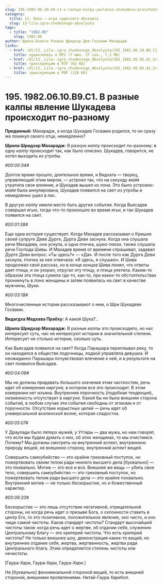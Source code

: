 ```yaml
---
slug: 195-1982-06-10-b9-c1-v-raznye-kalpy-yavlenie-shukadeva-proishodit-po-raznomu
category:
  title: 13. Лила — игра чудесного Абсолюта
  slug: 13-lila-igra-chudesnogo-absolyuta
tags:
  - title: "1982.06"
    slug: 1982-06
author: Шрила Бхакти Ракшак Шридхар Дев-Госвами Махарадж
links:
  - href: /dl/13._Lila--igra_chudesnogo_Absolyuta/195_1982.06.10.B9.C1_SridharMj_V_raznye_kalpy_javlenie_Shukadeva_proishodit_po-raznomu.mp3
    title: аудиозапись в MP3 (7 мин. 27 сек., 7,2 МБ)
  - href: /dl/13._Lila--igra_chudesnogo_Absolyuta/165_1982.05.05.A1_SridharMj_Potok_lily_Gospoda_i_ego_glubiny.rtf
    title: транскрипцию в RTF (63 КБ)
  - href: /dl/13._Lila--igra_chudesnogo_Absolyuta/165_1982.05.05.A1_SridharMj_Potok_lily_Gospoda_i_ego_glubiny.pdf
    title: транскрипцию в PDF (128 КБ)
---
```


# 195. 1982.06.10.B9.C1. В разные калпы явление Шукадева происходит по-разному

**Преданный:** Махарадж, а когда Шукадев Госвами родился, то он сразу же покинул своего отца, немедленно?

**Шрила Шридхар Махарадж:** В разную *калпу* происходит по-разному: в одну *калпу* происходит так, как было описано. Шукадев, говорится, не хотел выходить из утробы.

*#00:00:34#*

Долгое время прошло, длительное время, и Видхата — творец, управляющий этим миром, — устроил так, что на секунду *майя* утратила свое влияние, и Шукадев вышел из лона. Это было устроено: *майя* была аннулирована, Шукадев появился на свет из утробы и немедленно ушел в лес.

В другую *калпу* имели место быть другие события. Когда Вьясадев совершал *ягью*, тогда что-то произошло во время *ягьи*, и так Шукадев появился на свет.

*#00:01:38#*

Еще одна история существует. Когда Махадев рассказывал о Кришне своей супруге Деве Дурге, Дурга Деви заснула. Когда она слушала речи Махадева, она уснула, и одна птичка, *шука-пакхи*, также слушала речи Господа Шивы. И Махадев время от времени спрашивал, задавал Дурге Деви вопрос: «Ты здесь?» — «Да». И после того как Дурга Деви заснула, птичка за нее отвечала: «Я здесь, я слушаю». И Шива продолжал свой рассказ, но в конце концов Шива понял, что ответы дает птица, и он укорил, отругал эту птицу, и птица улетела. Каким-то образом эта птица сумела где-то, как-то, при каких-то обстоятельствах проникнуть в лоно женщины и затем появилась на свет в качестве мужчины, Шуки.

*#00:03:18#*

Многочисленные истории рассказывают о нем, о Шри Шукадеве Госвами.

**Видагдха Мадхава Прабху:** А какой Шука?..

**Шрила Шридхар Махарадж:** В разные *калпы* это происходило, но нас интересует суть, нас не интересуют истории в значительной степени. Интересует не столько истории, сколько суть.

Как Вьясадев появился на свет? Когда Парашара переплывал реку, то он находился в обществе лодочницы, лодкой управляла девушка. И неожиданно Парашара почувствовал влечение к ней, и в результате на свет появился Вьясадев.

*#00:04:09#*

Мы не должны придавать большого значения этим частностям, речь идет об измерении *ниргуна*, в котором все это происходит. В этом измерении нет изъяна. Внутренняя порочность (подобная тенденция), низменность отсутствует в *ниргуне.* Какой бы ни была внешняя сторона событий, в любом случае эти события свободны от эгоизма и от порочности. Отсутствие корыстных целей — речь идет об универсальной вселенской волне, которая сладостна.

*#00:05:07#*

У Драупади было пятеро мужей, у Уттары — два мужа, но нам говорят, что если мы будем думать о них, об этих женщинах, то мы очистимся. Почему? Мы должны смотреть на внутренний аспект, внутреннюю природу вещей, не внешнюю сторону, внутренний аспект вещей.

Совершить самоубийство — это крайне греховный поступок, но пожертвовать своим телом ради некоего высшего дела [буквально] — это похвально. Мотив — это все и вся. Внешняя же вещь — убить свое тело, совершить самоубийство — это греховный поступок, но пожертвовать телом ради высшего дела — это крайне похвально. Внутренний мотив — не только бескорыстие, но и божественный характер.

*#00:06:20#*

Бескорыстие — это лишь отсутствие негативной, отрицательной стороны, но когда речь идет о призыве Бога, о склонности ставить в центр Его, то это позитивное, положительное явление, оно чисто, и оно чище самой чистоты. Каков стандарт чистоты? Стандарт высочайшей чистоты таков: когда речь идет о жертве, об отдании себя, служению Центральному Благу — это критерий чистоты. Что есть критерий чистоты? Не только внешнее шоу, демонстрация каких-то вещей, но внутреннее отдание себя, жертва, жертвенность, жертва ради Центрального блага. Этим определяется степень чистоты или нечистоты.

[Гаура-Хари, Гаура-Хари, Гаура-Хари.]

Не [буквально] феноменальной стороной вещей, то есть внешней стороной, внешними проявлениями. Нитай-Гаура Харибол.


